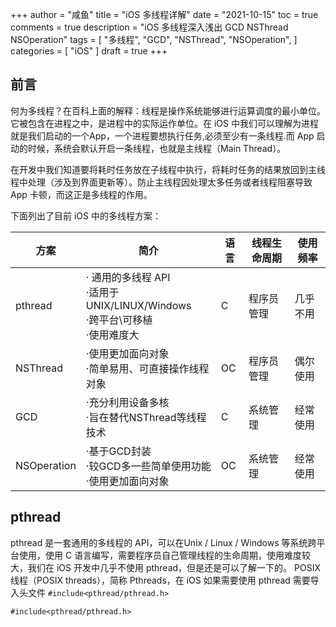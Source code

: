 +++
author = "咸鱼"
title = "iOS 多线程详解"
date = "2021-10-15"
toc = true
comments = true
description = "iOS 多线程深入浅出 GCD NSThread NSOperation"
tags = [
    "多线程",
    "GCD",
    "NSThread",
    "NSOperation",
]
categories = [
    "iOS"
]
draft = true
+++

## 前言

何为多线程？在百科上面的解释：线程是操作系统能够进行运算调度的最小单位。它被包含在进程之中，是进程中的实际运作单位。在 iOS 中我们可以理解为进程就是我们启动的一个App，一个进程要想执行任务,必须至少有一条线程.而 App 启动的时候，系统会默认开启一条线程，也就是主线程（Main Thread）。

在开发中我们知道要将耗时任务放在子线程中执行，将耗时任务的结果放回到主线程中处理（涉及到界面更新等）。防止主线程因处理太多任务或者线程阻塞导致 App 卡顿，而这正是多线程的作用。

<!--more-->

下面列出了目前 iOS 中的多线程方案：

| 方案        | 简介                                                                                | 语言 | 线程生命周期 | 使用频率 |
| ----------- | ----------------------------------------------------------------------------------- | ---- | ------------ | -------- |
| pthread     | · 通用的多线程 API <br>·适用于 UNIX/LINUX/Windows <br>·跨平台\可移植<br>·使用难度大 | C    | 程序员管理   | 几乎不用 |
| NSThread    | ·使用更加面向对象<br>·简单易用、可直接操作线程对象                                  | OC   | 程序员管理   | 偶尔使用 |
| GCD         | ·充分利用设备多核<br>·旨在替代NSThread等线程技术                                    | C    | 系统管理     | 经常使用 |
| NSOperation | ·基于GCD封装<br>·较GCD多一些简单使用功能<br>·使用更加面向对象                       | OC   | 系统管理     | 经常使用 |

## pthread

pthread 是一套通用的多线程的 API，可以在Unix / Linux / Windows 等系统跨平台使用，使用 C  语言编写，需要程序员自己管理线程的生命周期，使用难度较大，我们在 iOS 开发中几乎不使用 pthread，但是还是可以了解一下的。 POSIX 线程（POSIX threads），简称 Pthreads，在 iOS 如果需要使用 pthread 需要导入头文件 `#include<pthread/pthread.h>`

```
#include<pthread/pthread.h>


```
